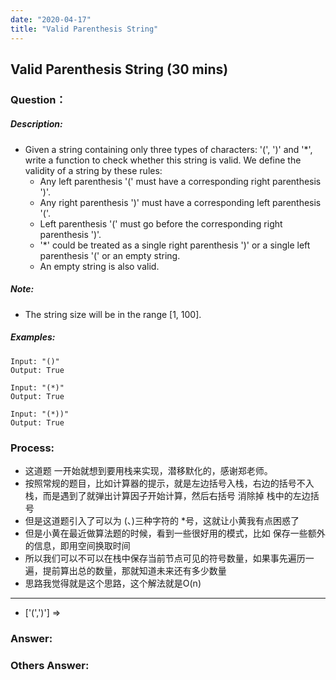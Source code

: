 ```yaml
---
date: "2020-04-17"
title: "Valid Parenthesis String"
---
```


## Valid Parenthesis String (30 mins)

### Question：

##### Description:
* Given a string containing only three types of characters: '(', ')' and '*', write a function to check whether this string is valid. We define the validity of a string by these rules:
  * Any left parenthesis '(' must have a corresponding right parenthesis ')'.
  * Any right parenthesis ')' must have a corresponding left parenthesis '('.
  * Left parenthesis '(' must go before the corresponding right parenthesis ')'.
  * '*' could be treated as a single right parenthesis ')' or a single left parenthesis '(' or an empty string.
  * An empty string is also valid.

##### Note:
* The string size will be in the range [1, 100].

##### Examples:
```
Input: "()"
Output: True

Input: "(*)"
Output: True

Input: "(*))"
Output: True
```

### Process:
- 这道题 一开始就想到要用栈来实现，潜移默化的，感谢郑老师。
- 按照常规的题目，比如计算器的提示，就是左边括号入栈，右边的括号不入栈，而是遇到了就弹出计算因子开始计算，然后右括号 消除掉 栈中的左边括号
- 但是这道题引入了可以为 (、)三种字符的 *号，这就让小黄我有点困惑了
- 但是小黄在最近做算法题的时候，看到一些很好用的模式，比如 保存一些额外的信息，即用空间换取时间
- 所以我们可以不可以在栈中保存当前节点可见的符号数量，如果事先遍历一遍，提前算出总的数量，那就知道未来还有多少数量
- 思路我觉得就是这个思路，这个解法就是O(n)

---
- ['(',')'] =>

### Answer:

### Others Answer:
